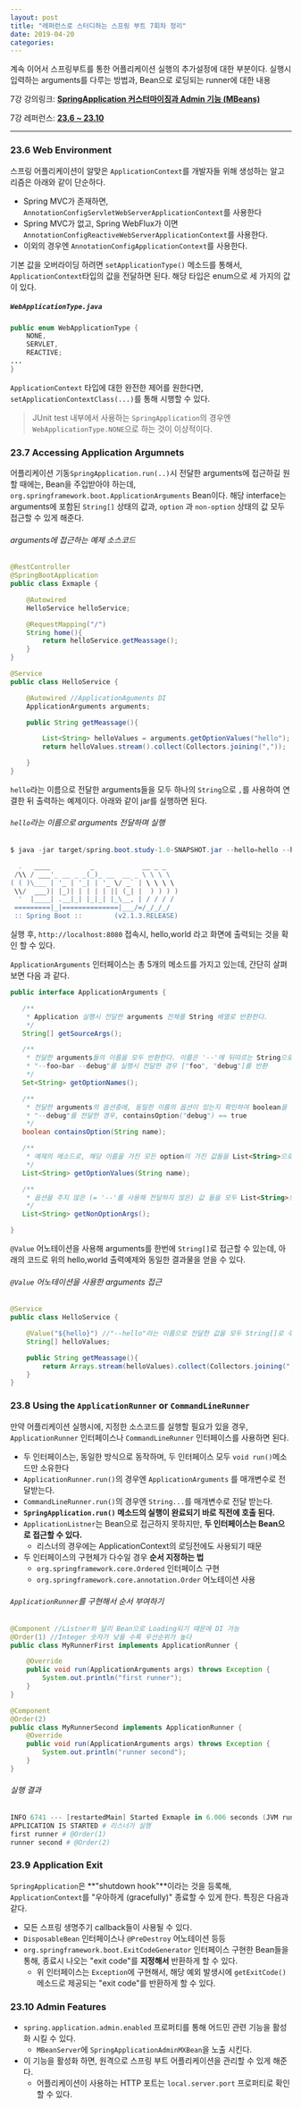 ```yaml
---
layout: post
title: "레퍼런스로 스터디하는 스프링 부트 7회차 정리"
date: 2019-04-20
categories:
---
```


계속 이어서 스프링부트를 통한 어플리케이션 실행의 추가설정에 대한 부분이다. 실행시 입력하는 arguments를 다루는 방법과, Bean으로 로딩되는 runner에 대한 내용

7강 강의링크: [**SpringApplication 커스터마이징과 Admin 기능 (MBeans)**](https://youtu.be/8fK1tA7C6Ss)

7강 레퍼런스: [**23.6 ~ 23.10**](https://docs.spring.io/spring-boot/docs/2.1.3.RELEASE/reference/htmlsingle/#boot-features-web-environment)

---

### 23.6 Web Environment

스프링 어플리케이션이 알맞은 `ApplicationContext`를 개발자들 위해 생성하는 알고리즘은 아래와 같이 단순하다.

- Spring MVC가 존재하면, `AnnotationConfigServletWebServerApplicationContext`를 사용한다
- Spring MVC가 없고, Spring WebFlux가 이면 `AnnotationConfigReactiveWebServerApplicationContext`를 사용한다.
- 이외의 경우엔 `AnnotationConfigApplicationContext`를 사용한다.

기본 값을 오버라이딩 하려면 `setApplicationType()` 메소드를 통해서, `ApplicationContext`타입의 값을 전달하면 된다. 해당 타입은 enum으로 세 가지의 값이 있다. 

##### `WebApplicationType.java`

```java
public enum WebApplicationType {
    NONE,
    SERVLET,
    REACTIVE;
...
}
```

`ApplicationContext` 타입에 대한 완전한 제어를 원한다면, `setApplicationContextClass(...)`를 통해 시행할 수 있다.

> JUnit test 내부에서 사용하는 `SpringApplication`의 경우엔 `WebApplicationType.NONE`으로 하는 것이 이상적이다.

### 23.7 Accessing Application Argumnets

어플리케이션 기동`SpringApplication.run(..)`시 전달한 arguments에 접근하길 원할 때에는, Bean을 주입받아야 하는데, `org.springframework.boot.ApplicationArguments` Bean이다. 해당 interface는 arguments에 포함된 `String[]` 상태의 값과, `option` 과 `non-option` 상태의 값 모두 접근할 수 있게 해준다.

###### arguments에 접근하는 예제 소스코드

```java
@RestController
@SpringBootApplication
public class Exmaple {

    @Autowired
    HelloService helloService;

    @RequestMapping("/")
    String home(){
        return helloService.getMeassage();
    }
}

@Service
public class HelloService {

    @Autowired //ApplicationAguments DI
    ApplicationArguments arguments;

    public String getMeassage(){

        List<String> helloValues = arguments.getOptionValues("hello");
        return helloValues.stream().collect(Collectors.joining(","));

    }
}
```

`hello`라는 이름으로 전달한 arguments들을 모두 하나의 `String`으로 `,`를 사용하여 연결한 뒤 출력하는 예제이다. 아래와 같이 jar를 실행하면 된다.

###### `hello`라는 이름으로 arguments 전달하며 실행

```powershell
$ java -jar target/spring.boot.study-1.0-SNAPSHOT.jar --hello=hello --hello=world

  .   ____          _            __ _ _
 /\\ / ___'_ __ _ _(_)_ __  __ _ \ \ \ \
( ( )\___ | '_ | '_| | '_ \/ _` | \ \ \ \
 \\/  ___)| |_)| | | | | || (_| |  ) ) ) )
  '  |____| .__|_| |_|_| |_\__, | / / / /
 =========|_|==============|___/=/_/_/_/
 :: Spring Boot ::        (v2.1.3.RELEASE)

```

실행 후, `http://localhost:8080` 접속시, hello,world 라고 화면에 출력되는 것을 확인 할 수 있다. 

`ApplicationArguments` 인터페이스는 총 5개의 메소드를 가지고 있는데, 간단히 살펴보면 다음 과 같다.

```java
public interface ApplicationArguments {

   /**
    * Application 실행시 전달한 arguments 전체를 String 배열로 반환한다.
    */
   String[] getSourceArgs();

   /**
    * 전달한 arguments들의 이름을 모두 반환한다. 이름은 '--'에 뒤따르는 String으로 '='을 통해 값	* 을 지정할 수 있다.
    * "--foo=bar --debug"를 실행시 전달한 경우 ["foo", "debug"]를 반환
    */
   Set<String> getOptionNames();

   /**
    * 전달한 arguments의 옵션중에, 동일한 이름의 옵션이 있는지 확인하여 boolean을 반환한다.
    * "--debug"를 전달한 경우, containsOption("debug") == true
    */
   boolean containsOption(String name);

   /**
    * 예제의 메소드로, 해당 이름을 가진 모든 option이 가진 값들을 List<String>으로 반환한다.
    */
   List<String> getOptionValues(String name);

   /**
    * 옵션을 주지 않은 (= '--'를 사용해 전달하지 않은) 값 들을 모두 List<String>으로 반환한다.
    */
   List<String> getNonOptionArgs();

}
```

`@Value` 어노테이션을 사용해 arguments를 한번에 `String[]`로 접근할 수 있는데, 아래의 코드로 위의 hello,world 출력예제와 동일한 결과물을 얻을 수 있다.

###### `@Value` 어노테이션을 사용한 arguments 접근

```java
@Service
public class HelloService {

    @Value("${hello}") //"--hello"라는 이름으로 전달한 값을 모두 String[]로 주입
    String[] helloValues;

    public String getMeassage(){
        return Arrays.stream(helloValues).collect(Collectors.joining(","));
    }
}
```

### 23.8 Using the `ApplicationRunner` or `CommandLineRunner`

만약 어플리케이션 실행시에, 지정한 소스코드를 실행할 필요가 있을 경우, `ApplicationRunner` 인터페이스나 `CommandLineRunner` 인터페이스를 사용하면 된다. 

- 두 인터페이스는, 동일한 방식으로 동작하며,  두 인터페이스 모두 `void run()`메소드만 소유한다
- `ApplicationRunner.run()`의 경우엔 `ApplicationArguments` 를 매개변수로 전달받는다.
- `CommandLineRunner.run()`의 경우엔 `String...`를 매개변수로 전달 받는다.
- **`SpringApplication.run()` 메소드의 실행이 완료되기 바로 직전에 호출 된다.**
- `ApplicationListner`는 Bean으로 접근하지 못하지만, **두 인터페이스는 Bean으로 접근할 수 있다.**
  - 리스너의 경우에는 ApplicationContext의 로딩전에도 사용되기 때문
- 두 인터페이스의 구현체가 다수일 경우 **순서 지정하는 법**
  - `org.springframework.core.Ordered` 인터페이스 구현
  - `org.springframework.core.annotation.Order` 어노테이션 사용

###### `ApplicationRunner`를 구현해서 순서 부여하기

```java
@Component //Listner와 달리 Bean으로 Loading되기 때문에 DI 가능
@Order(1) //Integer 숫자가 낮을 수록 우선순위가 높다
public class MyRunnerFirst implements ApplicationRunner {

    @Override
    public void run(ApplicationArguments args) throws Exception {
        System.out.println("first runner");
    }
}

@Component
@Order(2)
public class MyRunnerSecond implements ApplicationRunner {
    @Override
    public void run(ApplicationArguments args) throws Exception {
        System.out.println("runner second");
    }
}
```

###### 실행 결과

```powershell
INFO 6741 --- [restartedMain] Started Exmaple in 6.006 seconds (JVM running for 7.949)
APPLICATION IS STARTED # 리스너가 실행
first runner # @Order(1)
runner second # @Order(2)
```

### 23.9 Application Exit

`SpringApplication`은 **"shutdown hook"**이라는 것을 등록해, `ApplicationContext`를  "우아하게 (gracefully)" 종료할 수 있게 한다. 특징은 다음과 같다.

- 모든 스프링 생명주기 callback들이 사용될 수 있다.
- `DisposableBean` 인터페이스나 `@PreDestroy` 어노테이션 등등
- `org.springframework.boot.ExitCodeGenerator` 인터페이스 구현한 Bean들을 통해, 종료시 나오는 "exit code"를 **지정해서** 반환하게 할 수 있다.
  - 위 인터페이스는 `Exception`에 구현해서, 해당 예외 발생시에 `getExitCode()` 메소드로 제공되는 "exit code"를 반환하게 할 수 있다.

### 23.10 Admin Features

- `spring.application.admin.enabled` 프로퍼티를 통해 어드민 관련 기능을 활성화 시킬 수 있다.
  - `MBeanServer`에 `SpringApplicationAdminMXBean`을 노출 시킨다.
- 이 기능을 활성화 하면, 원격으로 스프링 부트 어플리케이션을 관리할 수 있게 해준다.
  - 어플리케이션이 사용하는 HTTP 포트는 `local.server.port` 프로퍼티로 확인할 수 있다.

 





